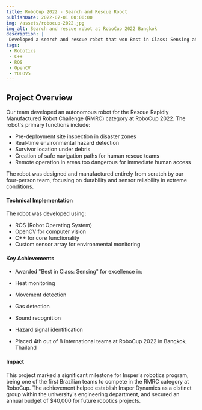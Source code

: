 ```yaml
---
title: RoboCup 2022 - Search and Rescue Robot
publishDate: 2022-07-01 00:00:00
img: /assets/robocup-2022.jpg
img_alt: Search and rescue robot at RoboCup 2022 Bangkok
description: |
 Developed a search and rescue robot that won Best in Class: Sensing at RoboCup 2022 in Bangkok, the world's largest robotics competition.
tags:
 - Robotics
 - C++
 - ROS
 - OpenCV
 - YOLOV5
---
```


## Project Overview

Our team developed an autonomous robot for the Rescue Rapidly Manufactured Robot Challenge (RMRC) category at RoboCup 2022. The robot's primary functions include:

- Pre-deployment site inspection in disaster zones
- Real-time environmental hazard detection
- Survivor location under debris
- Creation of safe navigation paths for human rescue teams
- Remote operation in areas too dangerous for immediate human access

The robot was designed and manufactured entirely from scratch by our four-person team, focusing on durability and sensor reliability in extreme conditions.

#### Technical Implementation

The robot was developed using:
- ROS (Robot Operating System)
- OpenCV for computer vision
- C++ for core functionality
- Custom sensor array for environmental monitoring

#### Key Achievements

- Awarded "Best in Class: Sensing" for excellence in:
 - Heat monitoring
 - Movement detection
 - Gas detection
 - Sound recognition
 - Hazard signal identification

- Placed 4th out of 8 international teams at RoboCup 2022 in Bangkok, Thailand

#### Impact

This project marked a significant milestone for Insper's robotics program, being one of the first Brazilian teams to compete in the RMRC category at RoboCup. The achievement helped establish Insper Dynamics as a distinct group within the university's engineering department, and secured an annual budget of $40,000 for future robotics projects.
